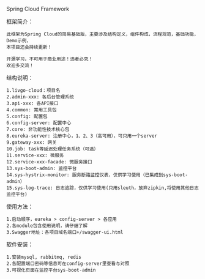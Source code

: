 Spring Cloud Framework

框架简介：

    此框架为Spring Cloud的简易基础版，主要涉及结构定义，组件构成，流程规范，基础功能，Demo示例，
    本项目还会持续更新！
    
    开源学习，不可用于商业用途！违者必究！
    欢迎多交流！
    
结构说明：

    1.livgo-cloud：项目名
    2.admin-xxx: 各后台管理系统
    3.api-xxx: 各API接口
    4.common: 常用工具包
    5.config: 配置包
    6.config-server: 配置中心
    7.core: 非功能性技术核心包
    8.eureka-server: 注册中心，1、2、3（高可用），可只用一个server
    9.gateway-xxx: 网关
    10.job: task等延迟处理任务系统（可选）
    11.service-xxx: 微服务
    12.service-xxx-facade: 微服务接口
    13.sys-boot-admin: 监控平台
    14.sys-hystrix-monitor: 服务断路监控仪表，仅供学习使用（已集成到sys-boot-admin）
    15.sys-log-trace: 日志追踪，仅供学习使用(只用sleuth，放弃zipkin,将使用其他日志监控平台)
   
    
使用方法： 

    1.启动顺序，eureka > config-server > 各应用
    2.各module包含使用说明，请仔细了解
    3.Swagger地址：各项目域名端口+/swagger-ui.html
    
    
软件安装： 
    
    1.安装mysql, rabbitmq, redis
    2.各配置端口密码等信息可在config-server里查看与对照
    3.可视化页面在监控平台sys-boot-admin